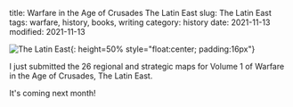 title: Warfare in the Age of Crusades The Latin East
slug: The Latin East
tags: warfare, history, books, writing
category: history
date: 2021-11-13
modified: 2021-11-13

![The Latin East]({static}/images/WarfareInTheAgeOfCrusadesTheLatinEast.png){: height=50% style="float:center; padding:16px"}

I just submitted the 26 regional and strategic maps for Volume 1 of Warfare in the Age of Crusades, The Latin East.   

It's coming next month!
